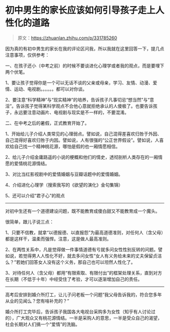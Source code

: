 # 初中男生的家长应该如何引导孩子走上人性化的道路

> 原文：<https://zhuanlan.zhihu.com/p/331785260>

因为真的有初中男生的家长在我的评论区问我，所以我就在这里回答一下，提几点注意事项，仅供参考：

一、在孩子还小（中考之前）的时候不要谈进化心理学或者我的观点，而是要埋下两个伏笔。

1、要让孩子觉得你是一个可以无话不谈的父亲或母亲，学习、友情、动漫、爱情、运动、电视剧。。。。。。都可以对你谈。

2、要注意“科学精神”与“现实精神”的培养，告诉孩子凡事切忌“想当然”与“意淫”。告诉孩子觉得某科学观点不合他心意就拒绝承认的人傻极了。也要告诉孩子，永远要注意动画片、电视剧与现实是不一样的，不要混淆。

二、在中考之后的暑假，正式教育开始了。

1、开始给儿子介绍人类常见的心理弱点。譬如说，自己混得差喜欢归咎于外因、自己混得好喜欢归咎于内因。譬如说，人有很强的“公正世界假设”。譬如说，人喜欢给自己找一个精神桃花源，哪怕是假的也一厢情愿相信。

2、给儿子介绍金庸路遥的小说的梗概和他们的情史，透彻剖析人类存在的一厢情愿的爱情桃花源情结。

3、对比当红影视剧中的爱情婚姻与豆瓣话题中的爱情婚姻。

4、介绍进化心理学（搜索我写的《欲望的演化》金句集锦）

5、还可以介绍“君子心”的观点

* * *

对初中生还有一个道德建设问题，既不能教育成傻白甜又不能教育成一个魔头。

很简单，跟儿子说三点：

1、只要不信教，就拿“以德报德、以直报怨”为最高道德准则，对任何人（含父母）都是这样干，温柔而强悍。注意，这是做人最高准则。

2、在两性关系中，凡是觉得做一件事情道德有亏就多问女性性别反转的问题。譬如说，若觉得男人人性化不好，就去多问女性“女人有义务给未来的丈夫保留贞洁么？”若她们回答女人没有这个义务，那自己也可以坦然人性化了。

3、对待任何人（含父母）都用“有限索取、有限付出”的框架处理关系，直到对方在长期（不低于十年）中经受住了考验，才可以逐渐增加自己的责任。

* * *

高考后安排到婚介所打工，让儿子问老板一个问题“我父母告诉我的，符合您多年从业的见闻么？您有啥补充的？”

婚介所打工完毕后，告诉孩子我国各大电视台采购多为女性（知乎有人讨论过的），广大观众又有桃花源情结。一半是采购人的意思，一半是受众自己的渴望，社会长期对人们搞一个“爱情”的洗脑。